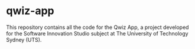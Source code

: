 # qwiz-app
This repository contains all the code for the Qwiz App, a project developed for the Software Innovation Studio subject at The University of Technology Sydney (UTS).
